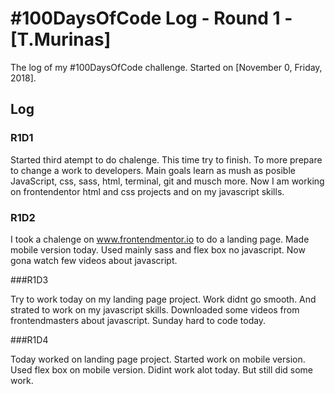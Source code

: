 # #100DaysOfCode Log - Round 1 - [T.Murinas]

The log of my #100DaysOfCode challenge. Started on [November 0, Friday, 2018].

## Log

### R1D1 

Started third atempt to do chalenge. This time try to finish. To more prepare to change a work to developers. Main goals learn as mush as posible JavaScript, css, sass, html, terminal, git and musch more. Now I am working on frontendentor html and css projects and on my javascript skills. 

### R1D2

I took a chalenge on www.frontendmentor.io to do a landing page. Made mobile version today. Used mainly sass and flex box no javascript. Now gona watch few videos about javascript.

###R1D3

Try to work today on my landing page project. Work didnt go smooth. And strated to work on my javascript skills. Downloaded some videos from frontendmasters about javascript.
Sunday hard to code today. 

###R1D4

Today worked on landing page project. Started work on mobile version. Used flex box on mobile version. Didint work alot today. But still did some work.


